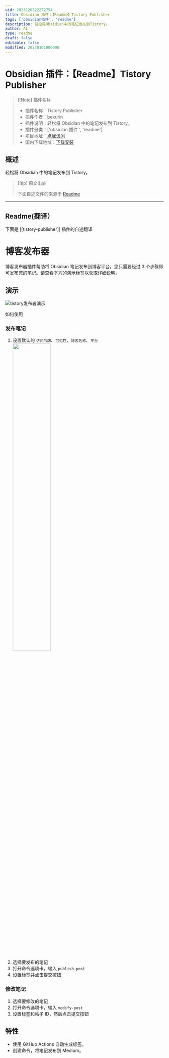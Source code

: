 ```yaml
---
uid: 2023120522272754
title: Obsidian 插件：【Readme】Tistory Publisher
tags: ['obsidian插件', 'readme']
description: 轻松将Obsidian中的笔记发布到Tistory。
author: AI
type: readme
draft: false
editable: false
modified: 20230101000000
---
```


# Obsidian 插件：【Readme】Tistory Publisher

> [!Note] 插件名片
> - 插件名称：Tistory Publisher
> - 插件作者：bekurin
> - 插件说明：轻松将 Obsidian 中的笔记发布到 Tistory。
> - 插件分类：['obsidian 插件 ', 'readme']
> - 项目地址：[点我访问](https://github.com/bekurin/tistory-publisher)
> - 国内下载地址：[下载安装](https://pkmer.cn/products/plugin/pluginMarket/?tistory-publisher)

## 概述

轻松将 Obsidian 中的笔记发布到 Tistory。

> [!tip] 原文出处
>
>下面自述文件的来源于 [Readme](https://ghproxy.net/https://raw.githubusercontent.com/bekurin/tistory-publisher/master/README.md)

---

## Readme(翻译）

下面是 [[tistory-publisher]] 插件的自述翻译

# 博客发布器

博客发布器插件帮助将 Obsidian 笔记发布到博客平台。您只需要经过 3 个步骤即可发布您的笔记。请查看下方的演示标签以获取详细说明。

## 演示

![tistory发布者演示](./src/images/demo.gif)

如何使用

### 发布笔记

1. 设置默认的 `访问令牌`、`可见性`、`博客名称`、`平台`
   <img src="./src/images/settings.png" width="50%" height="50%" />
2. 选择要发布的笔记
3. 打开命令选项卡，输入 `publish-post`
4. 设置标签并点击提交按钮

### 修改笔记

1. 选择要修改的笔记
2. 打开命令选项卡，输入 `modify-post`
3. 设置标签和帖子 ID，然后点击提交按钮

## 特性

- 使用 GitHub Actions 自动生成标签。
- 创建命令，将笔记发布到 Medium。



